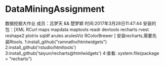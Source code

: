 # DataMiningAssignment
数据挖掘大作业
成员：吕梦天 && 楚梦颖
时间:2017年3月28日11:47:44
安装的包：[XML RCurl maps mapdata maptools readr devtools recharts rvest reshape2 plotrix sqldf
arules arulesViz RColorBrewer
]
安装recharts,需要先装Rtools.
1:install_github("ramnathv/htmlwidgets")
2:install_github('rstudio/htmltools')
3:install_github('taiyun/recharts@htmlwidgets')
4:查看: system.file(package = "recharts")
